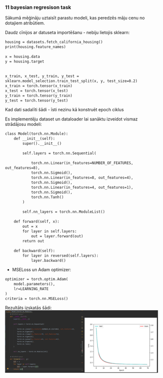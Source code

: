 ### 11 bayesian regresison task 

Sākumā mēģināju uztaisīt parastu modeli, kas peredzēs māju cenu no dotajiem atribūtiem.

Daudz cīnijos ar datuseta importēšanu - nebiju lietojis sklearn:
~~~
housing = datasets.fetch_california_housing()
print(housing.feature_names)

x = housing.data
y = housing.target


x_train, x_test, y_train, y_test = sklearn.model_selection.train_test_split(x, y, test_size=0.2)
x_train = torch.tensor(x_train)
x_test = torch.tensor(x_test)
y_train = torch.tensor(y_train)
y_test = torch.tensor(y_test)
~~~

Kad dati sadalīti šādi - īsti nezinu kā konstruēt epoch ciklus

Es implementēju dataset un dataloader lai sanāktu izveidot vismaz strādājosu modeli:

~~~
class Model(torch.nn.Module):
    def __init__(self):
        super().__init__()

        self.layers = torch.nn.Sequential(

            torch.nn.Linear(in_features=NUMBER_OF_FEATURES, out_features=8),
            torch.nn.Sigmoid(),
            torch.nn.Linear(in_features=8, out_features=4),
            torch.nn.Sigmoid(),
            torch.nn.Linear(in_features=4, out_features=1),
            torch.nn.Sigmoid(),
            torch.nn.Tanh()
        )

        self.nn_layers = torch.nn.ModuleList()

    def forward(self, x):
        out = x
        for layer in self.layers:
            out = layer.forward(out)
        return out

    def backward(self):
        for layer in reversed(self.layers):
            layer.backward()
~~~
+ MSELoss un Adam optimizer:
~~~
optimizer = torch.optim.Adam(
    model.parameters(),
    lr=LEARNING_RATE
)
criteria = torch.nn.MSELoss()
~~~
Rezultāts izskatās šādi:
![11_linear_model.PNG](..%2Fmedia%2F11_linear_model.PNG)